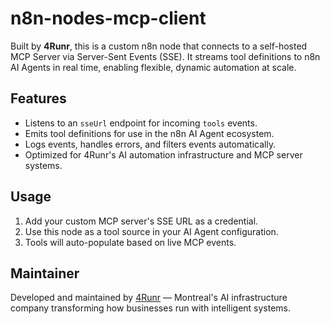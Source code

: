 # n8n-nodes-mcp-client

Built by **4Runr**, this is a custom n8n node that connects to a self-hosted MCP Server via Server-Sent Events (SSE). It streams tool definitions to n8n AI Agents in real time, enabling flexible, dynamic automation at scale.

## Features

- Listens to an `sseUrl` endpoint for incoming `tools` events.
- Emits tool definitions for use in the n8n AI Agent ecosystem.
- Logs events, handles errors, and filters events automatically.
- Optimized for 4Runr's AI automation infrastructure and MCP server systems.

## Usage

1. Add your custom MCP server's SSE URL as a credential.
2. Use this node as a tool source in your AI Agent configuration.
3. Tools will auto-populate based on live MCP events.

## Maintainer

Developed and maintained by [4Runr](https://www.4runr.com) — Montreal's AI infrastructure company transforming how businesses run with intelligent systems. 